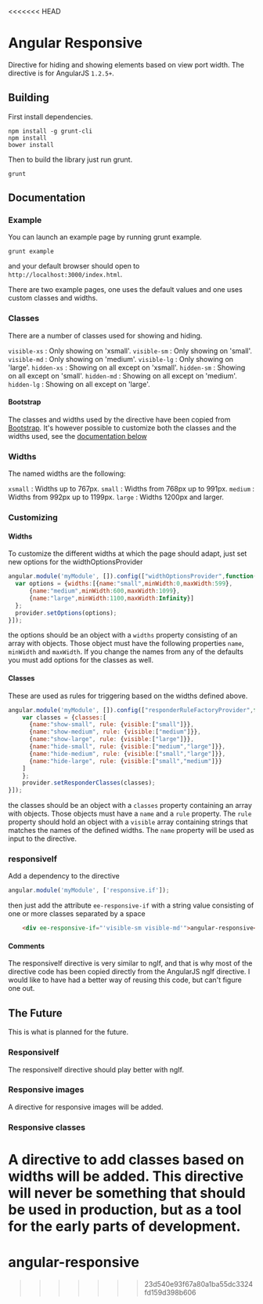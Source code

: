 <<<<<<< HEAD
# Angular Responsive
Directive for hiding and showing elements based on view port width. The directive is for AngularJS `1.2.5+`.

## Building
First install dependencies.

```shell
npm install -g grunt-cli
npm install
bower install
```

Then to build the library just run grunt.

```shell
grunt
```

## Documentation

### Example
You can launch an example page by running grunt example.

```shell
grunt example
```

and your default browser should open to `http://localhost:3000/index.html`.

There are two example pages, one uses the default values and one uses custom classes and widths.

### Classes

There are a number of classes used for showing and hiding.

`visible-xs` : Only showing on 'xsmall'.
`visible-sm` : Only showing on 'small'.
`visible-md` : Only showing on 'medium'.
`visible-lg` : Only showing on 'large'.
`hidden-xs` : Showing on all except on 'xsmall'.
`hidden-sm` : Showing on all except on 'small'.
`hidden-md` : Showing on all except on 'medium'.
`hidden-lg` : Showing on all except on 'large'.

#### Bootstrap

The classes and widths used by the directive have been copied from [Bootstrap](http://getbootstrap.com/). It's however possible to customize both the classes and the widths used, see the [documentation below](#Customizing)

### Widths

The named widths are the following:

`xsmall` : Widths up to 767px.
`small` : Widths from 768px up to 991px.
`medium` : Widths from 992px up to 1199px.
`large` : Widths 1200px and larger.

### Customizing

#### Widths
To customize the different widths at which the page should adapt, just set new options for the widthOptionsProvider

```javascript
angular.module('myModule', []).config(["widthOptionsProvider",function(provider) {
  var options = {widths:[{name:"small",minWidth:0,maxWidth:599},
      {name:"medium",minWidth:600,maxWidth:1099},
      {name:"large",minWidth:1100,maxWidth:Infinity}]
  };
  provider.setOptions(options);
}]);
```
the options should be an object with a `widths` property consisting of an array with objects. Those object must have the following properties `name`, `minWidth` and `maxWidth`. If you change the names from any of the defaults you must add options for the classes as well.

#### Classes

These are used as rules for triggering based on the widths defined above.

```javascript
angular.module('myModule', []).config(["responderRuleFactoryProvider",function(provider){
    var classes = {classes:[
      {name:"show-small", rule: {visible:["small"]}},
      {name:"show-medium", rule: {visible:["medium"]}},
      {name:"show-large", rule: {visible:["large"]}},
      {name:"hide-small", rule: {visible:["medium","large"]}},
      {name:"hide-medium", rule: {visible:["small","large"]}},
      {name:"hide-large", rule: {visible:["small","medium"]}}
    ]
    };
    provider.setResponderClasses(classes);
}]);
```
the classes should be an object with a `classes` property containing an array with objects. Those objects must have a `name` and a `rule` property. The `rule` property should hold an object with a `visible` array containing strings that matches the names of the defined widths. The `name` property will be used as input to the directive.

### responsiveIf
Add a dependency to the directive

```javascript
angular.module('myModule', ['responsive.if']);
```

then just add the attribute `ee-responsive-if` with a string value consisting of one or more classes separated by a space

```html
    <div ee-responsive-if="'visible-sm visible-md'">angular-responsive</div>
```
#### Comments

The responsiveIf directive is very similar to ngIf, and that is why most of the directive code has been copied directly from the AngularJS ngIf directive. I would like to have had a better way of reusing this code, but can't figure one out.

## The Future

This is what is planned for the future.

### ResponsiveIf
The responsiveIf directive should play better with ngIf.

### Responsive images
A directive for responsive images will be added.

### Responsive classes
A directive to add classes based on widths will be added. This directive will never be something that should be used in production, but as a tool for the early parts of development.
=======
angular-responsive
==================
>>>>>>> 23d540e93f67a80a1ba55dc3324fd159d398b606
